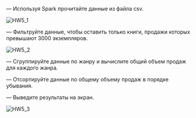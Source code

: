 — Используя Spark прочитайте данные из файла csv.

![HW5_1](https://github.com/AkstElena/Spark_on_scala/assets/123881180/c14f21ca-a4ee-4339-b4a0-eb23f6e7f119)


— Фильтруйте данные, чтобы оставить только книги, продажи которых превышают 3000 экземпляров.

![HW5_2](https://github.com/AkstElena/Spark_on_scala/assets/123881180/82e86c3b-94ec-4a58-9a8d-c56e35cea7bc)


— Сгруппируйте данные по жанру и вычислите общий объем продаж для каждого жанра.

— Отсортируйте данные по общему объему продаж в порядке убывания.

— Выведите результаты на экран.

![HW5_3](https://github.com/AkstElena/Spark_on_scala/assets/123881180/7f2197f5-6c56-4624-8b55-240e2f8c2ed2)

